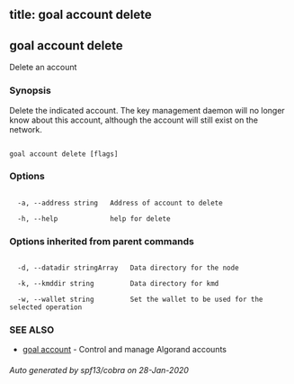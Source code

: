 title: goal account delete
---
## goal account delete



Delete an account



### Synopsis



Delete the indicated account. The key management daemon will no longer know about this account, although the account will still exist on the network.



```

goal account delete [flags]

```



### Options



```

  -a, --address string   Address of account to delete

  -h, --help             help for delete

```



### Options inherited from parent commands



```

  -d, --datadir stringArray   Data directory for the node

  -k, --kmddir string         Data directory for kmd

  -w, --wallet string         Set the wallet to be used for the selected operation

```



### SEE ALSO



* [goal account](../../account/account/)	 - Control and manage Algorand accounts


###### Auto generated by spf13/cobra on 28-Jan-2020

